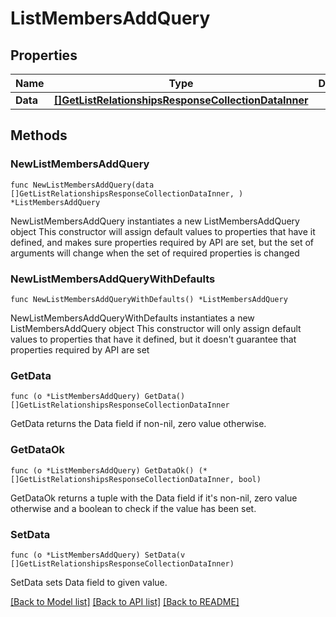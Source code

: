 # ListMembersAddQuery

## Properties

Name | Type | Description | Notes
------------ | ------------- | ------------- | -------------
**Data** | [**[]GetListRelationshipsResponseCollectionDataInner**](GetListRelationshipsResponseCollectionDataInner.md) |  | 

## Methods

### NewListMembersAddQuery

`func NewListMembersAddQuery(data []GetListRelationshipsResponseCollectionDataInner, ) *ListMembersAddQuery`

NewListMembersAddQuery instantiates a new ListMembersAddQuery object
This constructor will assign default values to properties that have it defined,
and makes sure properties required by API are set, but the set of arguments
will change when the set of required properties is changed

### NewListMembersAddQueryWithDefaults

`func NewListMembersAddQueryWithDefaults() *ListMembersAddQuery`

NewListMembersAddQueryWithDefaults instantiates a new ListMembersAddQuery object
This constructor will only assign default values to properties that have it defined,
but it doesn't guarantee that properties required by API are set

### GetData

`func (o *ListMembersAddQuery) GetData() []GetListRelationshipsResponseCollectionDataInner`

GetData returns the Data field if non-nil, zero value otherwise.

### GetDataOk

`func (o *ListMembersAddQuery) GetDataOk() (*[]GetListRelationshipsResponseCollectionDataInner, bool)`

GetDataOk returns a tuple with the Data field if it's non-nil, zero value otherwise
and a boolean to check if the value has been set.

### SetData

`func (o *ListMembersAddQuery) SetData(v []GetListRelationshipsResponseCollectionDataInner)`

SetData sets Data field to given value.



[[Back to Model list]](../README.md#documentation-for-models) [[Back to API list]](../README.md#documentation-for-api-endpoints) [[Back to README]](../README.md)


